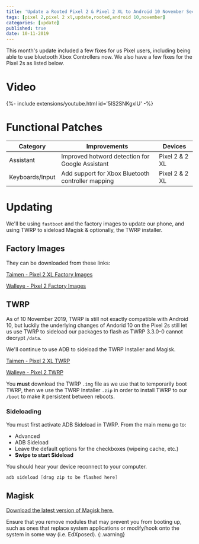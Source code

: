 ```yaml
---
title: 'Update a Rooted Pixel 2 & Pixel 2 XL to Android 10 November Security Update'
tags: [pixel 2,pixel 2 xl,update,rooted,android 10,november]
categories: [update]
published: true
date: 10-11-2019
---
```


This month's update included a few fixes for us Pixel users, including being able to use bluetooth Xbox Controllers now. We also have a few fixes for the Pixel 2s as listed below.

<!--more-->

# Video

<div>{%- include extensions/youtube.html id='5IS2SNKgxIU' -%}</div>

# Functional Patches

| Category        | Improvements                                      | Devices        |
| --------------- | ------------------------------------------------- | -------------- |
| Assistant       | Improved hotword detection for Google Assistant   | Pixel 2 & 2 XL |
| Keyboards/Input | Add support for Xbox Bluetooth controller mapping | Pixel 2 & 2 XL |

# Updating

We'll be using `fastboot` and the factory images to update our phone, and using TWRP to sideload Magisk & optionally, the TWRP installer.

## Factory Images
They can be downloaded from these links:

[Taimen - Pixel 2 XL Factory Images](https://developers.google.com/android/images#taimen)

[Walleye - Pixel 2 Factory Images](https://developers.google.com/android/images#walleye)

## TWRP
As of 10 November 2019, TWRP is still not exactly compatible with Android 10, but luckily the underlying changes of Andorid 10 on the Pixel 2s still let us use TWRP to sideload our packages to flash as TWRP 3.3.0-0 cannot decrypt `/data`.

We'll continue to use ADB to sideload the TWRP Installer and Magisk.

[Taimen - Pixel 2 XL TWRP](https://twrp.me/google/googlepixel2xl.html)

[Walleye - Pixel 2 TWRP](https://twrp.me/google/googlepixel2.html)

You **must** download the TWRP `.img` file as we use that to temporarily boot TWRP, then we use the TWRP Installer `.zip` in order to install TWRP to our `/boot` to make it persistent between reboots.

### Sideloading

You must first activate ADB Sideload in TWRP. From the main menu go to:

- Advanced
- ADB Sideload
- Leave the default options for the checkboxes (wipeing cache, etc.)
- **Swipe to start Sideload**

You should hear your device reconnect to your computer.

```powershell
adb sideload [drag zip to be flashed here]
```

## Magisk

[Download the latest version of Magisk here.](https://forum.xda-developers.com/apps/magisk/official-magisk-v7-universal-systemless-t3473445)

Ensure that you remove modules that may prevent you from booting up, such as ones that replace system applications or modify/hook onto the system in some way (i.e. EdXposed).
{:.warning}
